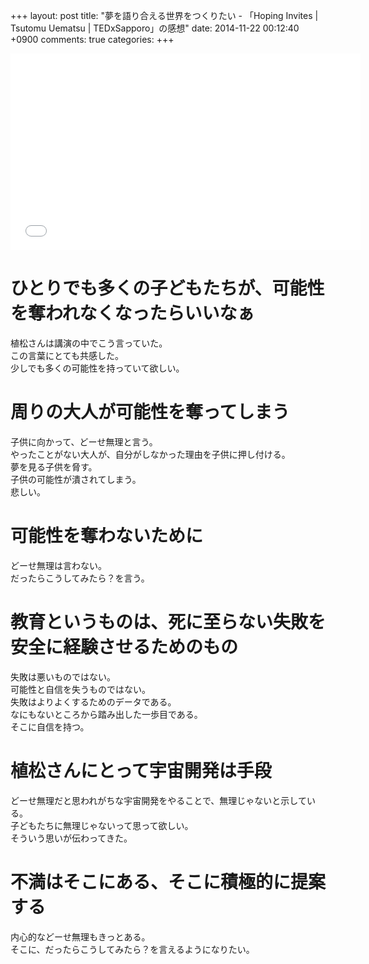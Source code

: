 +++
layout: post
title: "夢を語り合える世界をつくりたい - 「Hoping Invites | Tsutomu Uematsu | TEDxSapporo」の感想"
date: 2014-11-22 00:12:40 +0900
comments: true
categories:
+++

<div style="text-align: center;"><iframe width="560" height="315" src="//www.youtube.com/embed/gBumdOWWMhY" frameborder="0" allowfullscreen></iframe></div>

ひとりでも多くの子どもたちが、可能性を奪われなくなったらいいなぁ
====
植松さんは講演の中でこう言っていた。  
この言葉にとても共感した。  
少しでも多くの可能性を持っていて欲しい。

周りの大人が可能性を奪ってしまう
====
子供に向かって、どーせ無理と言う。  
やったことがない大人が、自分がしなかった理由を子供に押し付ける。  
夢を見る子供を脅す。  
子供の可能性が潰されてしまう。  
悲しい。

可能性を奪わないために
====
どーせ無理は言わない。  
だったらこうしてみたら？を言う。

教育というものは、死に至らない失敗を安全に経験させるためのもの
====
失敗は悪いものではない。  
可能性と自信を失うものではない。  
失敗はよりよくするためのデータである。  
なにもないところから踏み出した一歩目である。  
そこに自信を持つ。

植松さんにとって宇宙開発は手段
====
どーせ無理だと思われがちな宇宙開発をやることで、無理じゃないと示している。  
子どもたちに無理じゃないって思って欲しい。  
そういう思いが伝わってきた。

不満はそこにある、そこに積極的に提案する
====
内心的などーせ無理もきっとある。  
そこに、だったらこうしてみたら？を言えるようになりたい。
